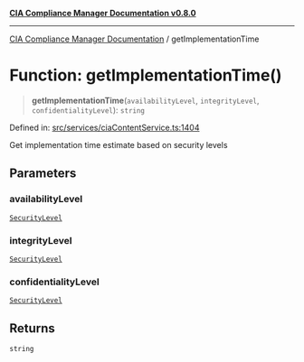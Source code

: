 [**CIA Compliance Manager Documentation v0.8.0**](../README.md)

***

[CIA Compliance Manager Documentation](../globals.md) / getImplementationTime

# Function: getImplementationTime()

> **getImplementationTime**(`availabilityLevel`, `integrityLevel`, `confidentialityLevel`): `string`

Defined in: [src/services/ciaContentService.ts:1404](https://github.com/Hack23/cia-compliance-manager/blob/791b5a1b6e700c8b8480de209374e4cb1086330d/src/services/ciaContentService.ts#L1404)

Get implementation time estimate based on security levels

## Parameters

### availabilityLevel

[`SecurityLevel`](../type-aliases/SecurityLevel.md)

### integrityLevel

[`SecurityLevel`](../type-aliases/SecurityLevel.md)

### confidentialityLevel

[`SecurityLevel`](../type-aliases/SecurityLevel.md)

## Returns

`string`
